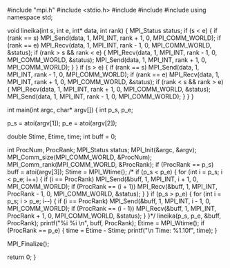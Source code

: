 #include "mpi.h"
#include <stdio.h>
#include <iostream>
#include <ctime>
#include <string>
using namespace std;

void lineika(int s, int e, int* data, int rank) {
  MPI_Status status;
  if (s < e) {
    if (rank == s)
      MPI_Send(data, 1, MPI_INT, rank + 1, 0, MPI_COMM_WORLD);
    if (rank == e)
      MPI_Recv(data, 1, MPI_INT, rank - 1, 0, MPI_COMM_WORLD, &status);
    if (rank > s && rank < e) {
      MPI_Recv(data, 1, MPI_INT, rank - 1, 0, MPI_COMM_WORLD, &status);
      MPI_Send(data, 1, MPI_INT, rank + 1, 0, MPI_COMM_WORLD);
    }
  }
  if (s > e) {
    if (rank == s)
      MPI_Send(data, 1, MPI_INT, rank - 1, 0, MPI_COMM_WORLD);
    if (rank == e)
      MPI_Recv(data, 1, MPI_INT, rank + 1, 0, MPI_COMM_WORLD, &status);
    if (rank < s && rank > e) {
      MPI_Recv(data, 1, MPI_INT, rank + 1, 0, MPI_COMM_WORLD, &status);
      MPI_Send(data, 1, MPI_INT, rank - 1, 0, MPI_COMM_WORLD);
    }
  }
}

int main(int argc, char* argv[])
{
  int p_s, p_e;

  p_s = atoi(argv[1]);
  p_e = atoi(argv[2]);

  double Stime, Etime, time;
  int buff = 0;

  int ProcNum, ProcRank;
  MPI_Status status;
  MPI_Init(&argc, &argv);
  MPI_Comm_size(MPI_COMM_WORLD, &ProcNum);
  MPI_Comm_rank(MPI_COMM_WORLD, &ProcRank);
  if (ProcRank == p_s)
    buff = atoi(argv[3]);
  Stime = MPI_Wtime();
 /* if (p_s < p_e) {
    for (int i = p_s; i < p_e; i++) {
      if (i == ProcRank)
        MPI_Send(&buff, 1, MPI_INT, i + 1, 0, MPI_COMM_WORLD);
      if (ProcRank == (i + 1))
        MPI_Recv(&buff, 1, MPI_INT, ProcRank - 1, 0, MPI_COMM_WORLD, &status);
    }
  }
  if (p_s > p_e) {
    for (int i = p_s; i > p_e; i--) {
      if (i == ProcRank)
        MPI_Send(&buff, 1, MPI_INT, i - 1, 0, MPI_COMM_WORLD);
      if (ProcRank == (i - 1))
        MPI_Recv(&buff, 1, MPI_INT, ProcRank + 1, 0, MPI_COMM_WORLD, &status);
    }
  }*/
  lineika(p_s, p_e, &buff, ProcRank);
  printf("%i      %i \n", buff, ProcRank);
  Etime = MPI_Wtime();
  if (ProcRank == p_e) {
    time = Etime - Stime;
    printf("\n Time: %1.10f", time);
  }

  MPI_Finalize();

  return 0;
}
